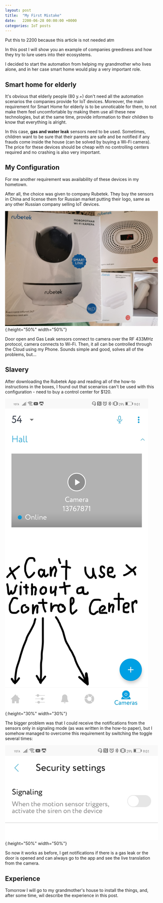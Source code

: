 ```yaml
---
layout: post
title:  "My First Mistake"
date:   2200-06-28 00:00:00 +0000
categories: IoT posts
---
```


Put this to 2200 because this article is not needed atm


In this post I will show you an example of companies greediness and how they try to lure users into their ecosystems.

I decided to start the automation from helping my grandmother who lives alone, and in her case smart home would play a very important role.

## Smart home for elderly
It's obvious that elderly people (80 y.+) don't need all the automation scenarios the companies provide for IoT devices. Moreover, the main requirement for Smart Home for elderly is to be unnoticable for them, to not make them feel uncomfortable by making them use all these new technologies, but at the same time, provide information to their children to know that everything is alright.

In this case, <strong>gas and water leak</strong> sensors need to be used. Sometimes, children want to be sure that their parents are safe and be notified if any frauds come inside the house (can be solved by buying a Wi-Fi camera). The price for these devices should be cheap with no controlling centers required and no crashing is also very important.

## My Configuration
For me another requirement was availability of these devices in my hometown. 

After all, the choice was given to company Rubetek. They buy the sensors in China and license them for Russian market putting their logo, same as any other Russian company selling IoT devices.


![](/files/20200628-Rubetek.jpg){:height="50%" width="50%"}


Door open and Gas Leak sensors connect to camera over the RF 433MHz protocol, camera connects to Wi-Fi. Then, it all can be controlled through the Cloud using my Phone. Sounds simple and good, solves all of the problems, but...

## Slavery
After downloading the Rubetek App and reading all of the how-to instructions in the boxes, I found out that scenarios can't be used with this configuration - need to buy a control center for $120.

![](/files/Screenshot_com.rubetek.client_1_LI.jpg){:height="30%" width="30%"}

The bigger problem was that I could receive the notifications from the sensors only in signaling mode (as was written in the how-to paper), but I somehow managed to overcome this requirement by switching the toggle several times:

![](/files/Screenshot_com.rubetek.client_4.jpg){:height="50%" width="50%"}

So now it works as before, I get notifications if there is a gas leak or the door is opened and can always go to the app and see the live translation from the camera.

## Experience
Tomorrow I will go to my grandmother's house to install the things, and, after some time, wil describe the experience in this post.
